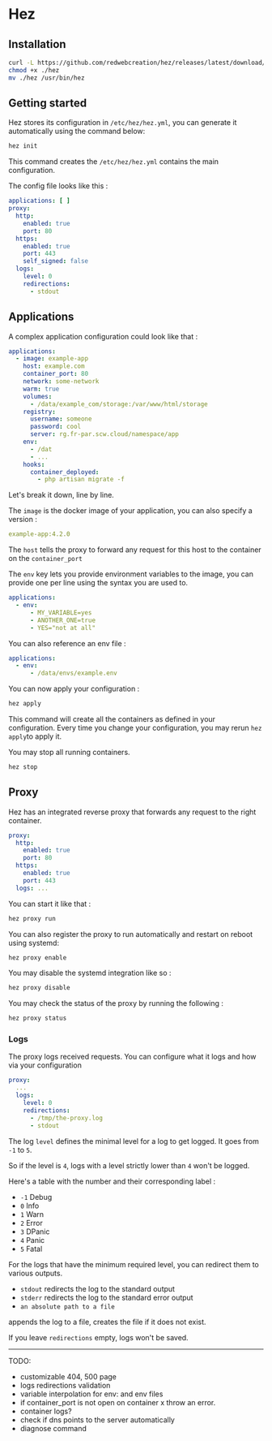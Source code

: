 # Hez

## Installation

```bash
curl -L https://github.com/redwebcreation/hez/releases/latest/download/hez -o hez
chmod +x ./hez
mv ./hez /usr/bin/hez
```

## Getting started

Hez stores its configuration in `/etc/hez/hez.yml`, you can generate it automatically using the command below:

```bash
hez init
```

This command creates the `/etc/hez/hez.yml` contains the main configuration.

The config file looks like this :

````yaml
applications: [ ]
proxy:
  http:
    enabled: true
    port: 80
  https:
    enabled: true
    port: 443
    self_signed: false
  logs:
    level: 0
    redirections:
      - stdout
````

## Applications

A complex application configuration could look like that :

```yaml
applications:
  - image: example-app
    host: example.com
    container_port: 80
    network: some-network
    warm: true
    volumes:
      - /data/example_com/storage:/var/www/html/storage
    registry:
      username: someone
      password: cool
      server: rg.fr-par.scw.cloud/namespace/app
    env:
      - /dat
      - ...
    hooks:
      container_deployed:
        - php artisan migrate -f
```

Let's break it down, line by line.

The `image` is the docker image of your application, you can also specify a version :

```yaml
example-app:4.2.0
```

The `host` tells the proxy to forward any request for this host to the container on the `container_port`

The `env` key lets you provide environment variables to the image, you can provide one per line using the syntax you are
used to.

```yaml
applications:
  - env:
      - MY_VARIABLE=yes
      - ANOTHER_ONE=true
      - YES="not at all"
```

You can also reference an env file :

```yaml
applications:
  - env:
      - /data/envs/example.env
```

You can now apply your configuration :

```bash
hez apply
```

This command will create all the containers as defined in your configuration. Every time you change your configuration,
you may rerun `hez apply`to apply it.

You may stop all running containers.

```bash
hez stop
```

## Proxy

Hez has an integrated reverse proxy that forwards any request to the right container.

```yaml
proxy:
  http:
    enabled: true
    port: 80
  https:
    enabled: true
    port: 443
  logs: ...
```

You can start it like that :

```bash
hez proxy run
```

You can also register the proxy to run automatically and restart on reboot using systemd:

```bash
hez proxy enable
```

You may disable the systemd integration like so :

```bash
hez proxy disable
```

You may check the status of the proxy by running the following :

```bash
hez proxy status
```

### Logs

The proxy logs received requests. You can configure what it logs and how via your configuration

```yaml
proxy:
  ...
  logs:
    level: 0
    redirections:
      - /tmp/the-proxy.log
      - stdout
```

The log `level` defines the minimal level for a log to get logged. It goes from `-1` to `5`.

So if the level is `4`, logs with a level strictly lower than `4` won't be logged.

Here's a table with the number and their corresponding label :

* `-1` Debug
* `0`  Info
* `1`  Warn
* `2`  Error
* `3`  DPanic
* `4`  Panic
* `5`  Fatal

For the logs that have the minimum required level, you can redirect them to various outputs.

* `stdout` redirects the log to the standard output
* `stderr` redirects the log to the standard error output
* `an absolute path to a file`

appends the log to a file, creates the file if it does not exist.

If you leave `redirections` empty, logs won't be saved.

---

TODO:

* customizable 404, 500 page
* logs redirections validation
* variable interpolation for env: and env files
* if container_port is not open on container x throw an error.
* container logs?
* check if dns points to the server automatically
* diagnose command

